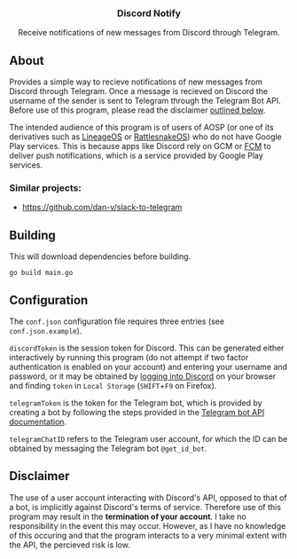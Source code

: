 <div align="center">
<p align="center">
  <p align="center">
    <h3 align="center">Discord Notify</h3>
    <p align="center">
      Receive notifications of new messages from Discord through Telegram.
    </p>
  </p>
</p>
</div>

## About

Provides a simple way to recieve notifications of new messages from Discord through Telegram. Once a message is recieved on Discord the username of the sender is sent to Telegram through the Telegram Bot API. Before use of this program, please read the disclaimer [outlined below](#disclaimer). 

The intended audience of this program is of users of AOSP (or one of its derivatives such as [LineageOS](https://www.lineageos.org/) or [RattlesnakeOS](https://github.com/dan-v/rattlesnakeos-stack)) who do not have Google Play services. This is because apps like Discord rely on GCM or [FCM](https://firebase.google.com/docs/cloud-messaging/) to deliver push notifications, which is a service provided by Google Play services.

### Similar projects:

- https://github.com/dan-v/slack-to-telegram

## Building

This will download dependencies before building.

```
go build main.go
```

## Configuration

The `conf.json` configuration file requires three entries (see `conf.json.example`).

`discordToken` is the session token for Discord. This can be generated either interactively by running this program (do not attempt if two factor authentication is enabled on your account) and entering your username and password, or it may be obtained by [logging into Discord](https://discordapp.com/login) on your browser and finding `token` in `Local Storage` (`SHIFT`+`F9` on Firefox).

`telegramToken` is the token for the Telegram bot, which is provided by creating a bot by following the steps provided in the [Telegram bot API documentation](https://core.telegram.org/bots#3-how-do-i-create-a-bot).

[//]: # (TODO: Make this process interactive, similar to the generation of the Telegram token.)
`telegramChatID` refers to the Telegram user account, for which the ID can be obtained by messaging the Telegram bot `@get_id_bot`.

## Disclaimer

The use of a user account interacting with Discord's API, opposed to that of a bot, is implicitly against Discord's terms of service. Therefore use of this program may result in the **termination of your account**. I take no responsibility in the event this may occur. However, as I have no knowledge of this occuring and that the program interacts to a very minimal extent with the API, the percieved risk is low.
